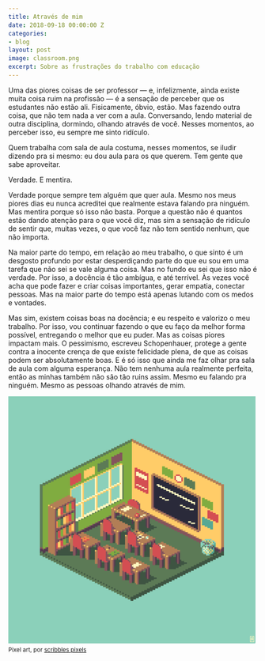 ```yaml
---
title: Através de mim
date: 2018-09-18 00:00:00 Z
categories:
- blog
layout: post
image: classroom.png
excerpt: Sobre as frustrações do trabalho com educação
---
```


Uma das piores coisas de ser professor — e, infelizmente, ainda existe muita coisa ruim na profissão — é a sensação de perceber que os estudantes não estão ali. Fisicamente, óbvio, estão. Mas fazendo outra coisa, que não tem nada a ver com a aula. Conversando, lendo material de outra disciplina, dormindo, olhando através de você. Nesses momentos, ao perceber isso, eu sempre me sinto ridículo.

Quem trabalha com sala de aula costuma, nesses momentos, se iludir dizendo pra si mesmo: eu dou aula para os que querem. Tem gente que sabe aproveitar. 

Verdade. E mentira. 

Verdade porque sempre tem alguém que quer aula. Mesmo nos meus piores dias eu nunca acreditei que realmente estava falando pra ninguém. Mas mentira porque só isso não basta. Porque a questão não é quantos estão dando atenção para o que você diz, mas sim a sensação de ridículo de sentir que, muitas vezes, o que você faz não tem sentido nenhum, que não importa.

Na maior parte do tempo, em relação ao meu trabalho, o que sinto é um desgosto profundo por estar desperdiçando parte do que eu sou em uma tarefa que não sei se vale alguma coisa. Mas no fundo eu sei que isso não é verdade. Por isso, a docência é tão ambígua, e até terrível. Às vezes você acha que pode fazer e criar coisas importantes, gerar empatia, conectar pessoas. Mas na maior parte do tempo está apenas lutando com os medos e vontades. 

Mas sim, existem coisas boas na docência; e eu respeito e valorizo o meu trabalho. Por isso, vou continuar fazendo o que eu faço da melhor forma possível, entregando o melhor que eu puder. Mas as coisas piores impactam mais. O pessimismo, escreveu Schopenhauer, protege a gente contra a inocente crença de que existe felicidade plena, de que as coisas podem ser absolutamente boas. E é só isso que ainda me faz olhar pra sala de aula com alguma esperança. Não tem nenhuma aula realmente perfeita, então as minhas também não são tão ruins assim. Mesmo eu falando pra ninguém. Mesmo as pessoas olhando através de mim.

<img src="/assets/images/classroom.png">
<small>Pixel art, por <a href="https://scrixels.tumblr.com/post/189683594708/864-classroom">scribbles pixels</a></small>
